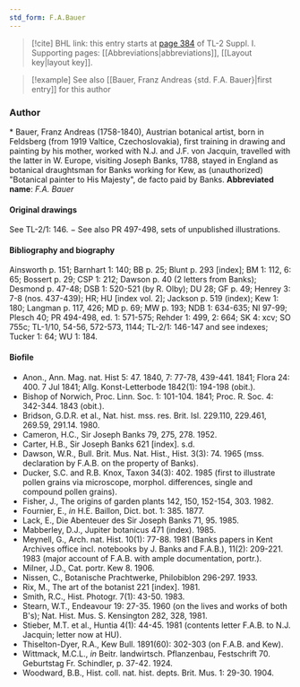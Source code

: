 ```yaml
---
std_form: F.A.Bauer
---
```


> [!cite] BHL link: this entry starts at [page 384](https://www.biodiversitylibrary.org/page/33265111) of TL-2 Suppl. I.
> Supporting pages: [[Abbreviations|abbreviations]], [[Layout key|layout key]].

> [!example] See also [[Bauer, Franz Andreas {std. F.A. Bauer}|first entry]] for this author

### Author

\* Bauer, Franz Andreas (1758-1840), Austrian botanical artist, born in Feldsberg (from 1919 Valtice, Czechoslovakia), first training in drawing and painting by his mother, worked with N.J. and J.F. von Jacquin, travelled with the latter in W. Europe, visiting Joseph Banks, 1788, stayed in England as botanical draughtsman for Banks working for Kew, as (unauthorized) "Botanical painter to His Majesty", de facto paid by Banks. 
**Abbreviated name**: *F.A. Bauer*

#### Original drawings

See TL-2/1: 146. − See also PR 497-498, sets of unpublished illustrations.

#### Bibliography and biography

Ainsworth p. 151; Barnhart 1: 140; BB p. 25; Blunt p. 293 \[index\]; BM 1: 112, 6: 65; Bossert p. 29; CSP 1: 212; Dawson p. 40 (2 letters from Banks); Desmond p. 47-48; DSB 1: 520-521 (by R. Olby); DU 28; GF p. 49; Henrey 3: 7-8 (nos. 437-439); HR; HU \[index vol. 2\]; Jackson p. 519 (index); Kew 1: 180; Langman p. 117, 426; MD p. 69; MW p. 193; NDB 1: 634-635; NI 97-99; Plesch 40; PR 494-498, ed. 1: 571-575; Rehder 1: 499, 2: 664; SK 4: xcv; SO 755c; TL-1/10, 54-56, 572-573, 1144; TL-2/1: 146-147 and see indexes; Tucker 1: 64; WU 1: 184.

#### Biofile

- Anon., Ann. Mag. nat. Hist 5: 47. 1840, 7: 77-78, 439-441. 1841; Flora 24: 400. 7 Jul 1841; Allg. Konst-Letterbode 1842(1): 194-198 (obit.).
- Bishop of Norwich, Proc. Linn. Soc. 1: 101-104. 1841; Proc. R. Soc. 4: 342-344. 1843 (obit.).
- Bridson, G.D.R. et al., Nat. hist. mss. res. Brit. Isl. 229.110, 229.461, 269.59, 291.14. 1980.
- Cameron, H.C., Sir Joseph Banks 79, 275, 278. 1952.
- Carter, H.B., Sir Joseph Banks 621 \[index\]. s.d.
- Dawson, W.R., Bull. Brit. Mus. Nat. Hist., Hist. 3(3): 74. 1965 (mss. declaration by F.A.B. on the property of Banks).
- Ducker, S.C. and R.B. Knox, Taxon 34(3): 402. 1985 (first to illustrate pollen grains via microscope, morphol. differences, single and compound pollen grains).
- Fisher, J., The origins of garden plants 142, 150, 152-154, 303. 1982.
- Fournier, E., *in* H.E. Baillon, Dict. bot. 1: 385. 1877.
- Lack, E., Die Abenteuer des Sir Joseph Banks 71, 95. 1985.
- Mabberley, D.J., Jupiter botanicus 471 (index). 1985.
- Meynell, G., Arch. nat. Hist. 10(1): 77-88. 1981 (Banks papers in Kent Archives office incl. notebooks by J. Banks and F.A.B.), 11(2): 209-221. 1983 (major account of F.A.B. with ample documentation, portr.).
- Milner, J.D., Cat. portr. Kew 8. 1906.
- Nissen, C., Botanische Prachtwerke, Philobiblon 296-297. 1933.
- Rix, M., The art of the botanist 221 \[index\]. 1981.
- Smith, R.C., Hist. Photogr. 7(1): 43-50. 1983.
- Stearn, W.T., Endeavour 19: 27-35. 1960 (on the lives and works of both B's); Nat. Hist. Mus. S. Kensington 282, 328, 1981.
- Stieber, M.T. et al., Huntia 4(1): 44-45. 1981 (contents letter F.A.B. to N.J. Jacquin; letter now at HU).
- Thiselton-Dyer, R.A., Kew Bull. 1891(60): 302-303 (on F.A.B. and Kew).
- Wittmack, M.C.L., *in* Beitr. landwirtsch. Pflanzenbau, Festschrift 70. Geburtstag Fr. Schindler, p. 37-42. 1924.
- Woodward, B.B., Hist. coll. nat. hist. depts. Brit. Mus. 1: 29-30. 1904.

